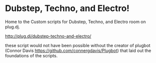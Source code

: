 Dubstep, Techno, and Electro!
===
Home to the Custom scripts for Dubstep, Techno, and Electro room on plug.dj.

http://plug.dj/dubstep-techno-and-electro/


these script would not have been possible without the creator of plugbot (Connor Davis https://github.com/connergdavis/Plugbot) that laid out the foundations of the scripts.
